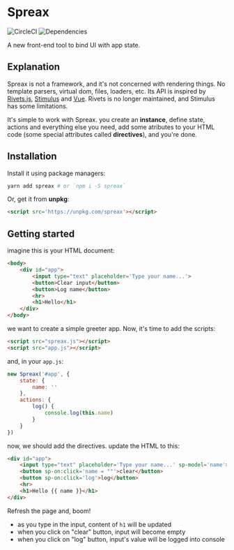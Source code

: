 # Spreax
![CircleCI](https://circleci.com/gh/Hkh12/spreax.svg?style=svg)
![Dependencies](https://david-dm.org/Hkh12/spreax.svg)

A new front-end tool to bind UI with app state.
## Explanation
Spreax is not a framework, and it's not concerned with rendering things. No template parsers, virtual dom, files, loaders, etc. Its API is inspired by [Rivets.js](http://rivetsjs.com), [Stimulus](https://stimulusjs.org) and [Vue](https://vuejs.org). Rivets is no longer maintained, and Stimulus has some limitations.

It's simple to work with Spreax. you create an **instance**, define state, actions and everything else you need, add some atributes to your HTML code (some special attributes called **directives**), and you're done.
## Installation
Install it using package managers:
```sh
yarn add spreax # or `npm i -S spreax`
```
Or, get it from **unpkg**:
```html
<script src='https://unpkg.com/spreax'></script>
```
## Getting started
imagine this is your HTML document:
```html
<body>
	<div id="app">
		<input type="text" placeholder='Type your name...'>
		<button>Clear input</button>
		<button>Log name</button>
		<hr>
		<h1>Hello</h1>
	</div>
</body>
```
we want to create a simple greeter app. Now, it's time to add the scripts:
```html
<script src="spreax.js"></script>
<script src="app.js"></script>
```
and, in your `app.js`:
```js
new Spreax('#app', {
	state: {
		name: ''
	},
	actions: {
		log() {
			console.log(this.name)
		}
	}
})
```
now, we should add the directives. update the HTML to this: 
```html
<div id="app">
	<input type="text" placeholder='Type your name...' sp-model='name'>
	<button sp-on:click='name = ""'>clear</button>
	<button sp-on:click='log'>log</button>
	<hr>
	<h1>Hello {{ name }}</h1>
</div>
```
Refresh the page and, boom! 
- as you type in the input, content of `h1` will be updated
- when you click on "clear" button, input will become empty
- when you click on "log" button, input's value will be logged into console